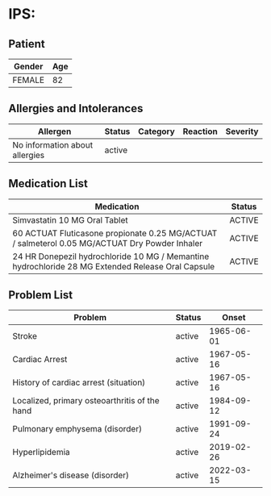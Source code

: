 # IPS:

## Patient

|Gender|Age|
|---|---|
|FEMALE|82|

## Allergies and Intolerances

|Allergen|Status|Category|Reaction|Severity|
|---|---|---|---|---|
|No information about allergies|active||||

## Medication List

|Medication|Status|
|---|---|
|Simvastatin 10 MG Oral Tablet|ACTIVE|
|60 ACTUAT Fluticasone propionate 0.25 MG/ACTUAT / salmeterol 0.05 MG/ACTUAT Dry Powder Inhaler|ACTIVE|
|24 HR Donepezil hydrochloride 10 MG / Memantine hydrochloride 28 MG Extended Release Oral Capsule|ACTIVE|

## Problem List

|Problem|Status|Onset|
|---|---|---|
|Stroke|active|1965-06-01|
|Cardiac Arrest|active|1967-05-16|
|History of cardiac arrest (situation)|active|1967-05-16|
|Localized, primary osteoarthritis of the hand|active|1984-09-12|
|Pulmonary emphysema (disorder)|active|1991-09-24|
|Hyperlipidemia|active|2019-02-26|
|Alzheimer's disease (disorder)|active|2022-03-15|

